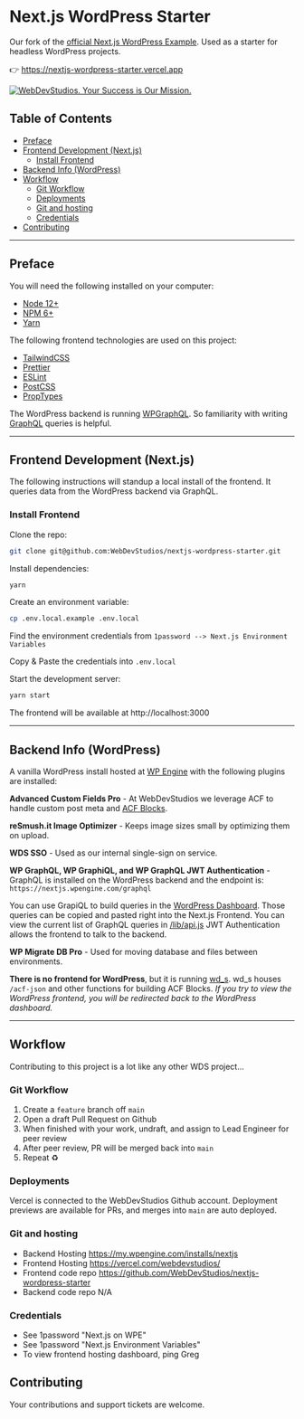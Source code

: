 # Next.js WordPress Starter

Our fork of the [official Next.js WordPress Example](https://github.com/vercel/next.js/tree/canary/examples/cms-wordpress). Used as a starter for headless WordPress projects.

👉 https://nextjs-wordpress-starter.vercel.app

<a href="https://webdevstudios.com/contact/"><img src="https://webdevstudios.com/wp-content/uploads/2018/04/wds-github-banner.png" alt="WebDevStudios. Your Success is Our Mission."></a>

## Table of Contents
  - [Preface](#preface)
  - [Frontend Development (Next.js)](#frontend-development-nextjs)
    - [Install Frontend](#install-frontend)
  - [Backend Info (WordPress)](#backend-info-wordpress)
  - [Workflow](#workflow)
    - [Git Workflow](#git-workflow)
    - [Deployments](#deployments)
    - [Git and hosting](#git-and-hosting)
    - [Credentials](#credentials)
  - [Contributing](#contributing)

---

## Preface

You will need the following installed on your computer:

- [Node 12+](https://nodejs.org/en/)
- [NPM 6+](https://nodejs.org/en/)
- [Yarn](https://yarnpkg.com/)

The following frontend technologies are used on this project:

- [TailwindCSS](https://tailwindcss.com/)
- [Prettier](https://prettier.io/)
- [ESLint](https://eslint.org/)
- [PostCSS](https://postcss.org/)
- [PropTypes](https://reactjs.org/docs/typechecking-with-proptypes.html)

The WordPress backend is running [WPGraphQL](https://github.com/wp-graphql/wp-graphql). So familiarity with writing [GraphQL](https://graphql.org/) queries is helpful.

---

## Frontend Development (Next.js)

The following instructions will standup a local install of the frontend. It queries data from the WordPress backend via GraphQL.

### Install Frontend

Clone the repo:

```bash
git clone git@github.com:WebDevStudios/nextjs-wordpress-starter.git
```

Install dependencies:

```bash
yarn
```

Create an environment variable:

```bash
cp .env.local.example .env.local
```

Find the environment credentials from `1password --> Next.js Environment Variables`

Copy & Paste the credentials into `.env.local`

Start the development server:

```bash
yarn start
```
The frontend will be available at http://localhost:3000

---

## Backend Info (WordPress)

A vanilla WordPress install hosted at [WP Engine](https://nextjs.wpengine.com) with the following plugins are installed:

**Advanced Custom Fields Pro** - At WebDevStudios we leverage ACF to handle custom post meta and [ACF Blocks](https://www.advancedcustomfields.com/resources/blocks/).

**reSmush.it Image Optimizer** - Keeps image sizes small by optimizing them on upload.

**WDS SSO** - Used as our internal single-sign on service.

**WP GraphQL, WP GraphiQL, and WP GraphQL JWT Authentication** - GraphQL is installed on the WordPress backend and the endpoint is: `https://nextjs.wpengine.com/graphql`

You can use GrapiQL to build queries in the [WordPress Dashboard](https://nextjs.wpengine.com/wp-admin/admin.php?page=wp-graphiql%2Fwp-graphiql.php). Those queries can be copied and pasted right into the Next.js Frontend. You can view the current list of GraphQL queries in [/lib/api.js](https://github.com/WebDevStudios/nextjs-wordpress-starter/blob/main/lib/api.js) JWT Authentication allows the frontend to talk to the backend.

**WP Migrate DB Pro** - Used for moving database and files between environments.

**There is no frontend for WordPress**, but it is running [wd_s](https://github.com/WebDevStudios/wd_s). wd_s houses `/acf-json` and other functions for building ACF Blocks. *If you try to view the WordPress frontend, you will be redirected back to the WordPress dashboard.*

---

## Workflow

Contributing to this project is a lot like any other WDS project...

### Git Workflow

1. Create a `feature` branch off `main`
2. Open a draft Pull Request on Github
3. When finished with your work, undraft, and assign to Lead Engineer for peer review
4. After peer review, PR will be merged back into `main`
5. Repeat ♻️

### Deployments

Vercel is connected to the WebDevStudios Github account. Deployment previews are available for PRs, and merges into `main` are auto deployed.

### Git and hosting
- Backend Hosting https://my.wpengine.com/installs/nextjs
- Frontend Hosting https://vercel.com/webdevstudios/
- Frontend code repo https://github.com/WebDevStudios/nextjs-wordpress-starter
- Backend code repo N/A

### Credentials
- See 1password "Next.js on WPE"
- See 1password "Next.js Environment Variables"
- To view frontend hosting dashboard, ping Greg

## Contributing

Your contributions and support tickets are welcome.
